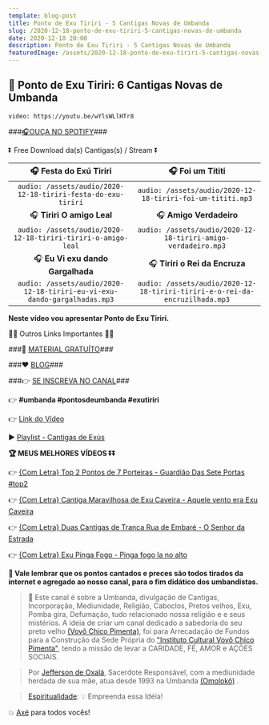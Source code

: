 ```yaml
---
template: blog-post
title: Ponto de Exu Tiriri - 5 Cantigas Novas de Umbanda
slug: /2020-12-18-ponto-de-exu-tiriri-5-cantigas-novas-de-umbanda
date: 2020-12-18 20:00
description: Ponto de Exu Tiriri - 5 Cantigas Novas de Umbanda
featuredImage: /assets/2020-12-18-ponto-de-exu-tiriri-5-cantigas-novas-de-umbanda.jpg
---
```

## **👊 Ponto de Exu Tiriri: 6 Cantigas Novas de Umbanda**

<!-- #1: Embed through web URL -->
`video: https://youtu.be/wYlsWLlHTr8`

###<a href='https://vovochicopimenta.cyou/spotify' rel="nofollown noopener noreferrer" target="_blank">🎧OUÇA NO SPOTIFY</a>###

⏬ Free Download da(s) Cantigas(s) / Stream ⏬

|🎧 __Festa do Exú Tiriri__|🎧 __Foi um Tititi__|
| :---: | :---: |
|`audio: /assets/audio/2020-12-18-tiriri-festa-do-exu-tiriri`|`audio: /assets/audio/2020-12-18-tiriri-foi-um-tititi.mp3`|
|🎧 __Tiriri O amigo Leal__|🎧 __Amigo Verdadeiro__|
|`audio: /assets/audio/2020-12-18-tiriri-tiriri-o-amigo-leal`|`audio: /assets/audio/2020-12-18-tiriri-amigo-verdadeiro.mp3`|
|🎧 __Eu Vi exu dando Gargalhada__|🎧 __Tiriri o Rei da Encruza__|
|`audio: /assets/audio/2020-12-18-tiriri-eu-vi-exu-dando-gargalhadas.mp3`|`audio: /assets/audio/2020-12-18-tiriri-tiriri-e-o-rei-da-encruzilhada.mp3`|

**Neste vídeo vou apresentar Ponto de Exu Tiriri.**

🔽🔽 Outros Links Importantes 🔽🔽

###🎁 <a href='https://linktr.ee/vovochicopimenta' rel="nofollown noopener noreferrer" target="_blank">MATERIAL GRATUÍTO</a>###

###❤ <a href='https://vovochicopimenta.cyou/blog' rel="nofollown noopener noreferrer">BLOG</a>###

###👉 <a href='https://www.youtube.com/channel/UCQdWrQlNuy2CAWrsGGDs_Wg?sub_confirmation=1' rel="nofollown noopener noreferrer" target="_blank">SE INSCREVA NO CANAL</a>###

👉 **#umbanda #pontosdeumbanda #exutiriri**

👉 <a href='https://youtu.be/wYlsWLlHTr8' rel="nofollown noopener noreferrer" target="_blank">Link do Vídeo</a>

▶ <a href='https://www.youtube.com/playlist?list=PL4hRMyhBiogNy7ZYFrk1Pj_2oTeGDAEr-' rel="nofollown noopener noreferrer" target="_blank">Playlist - Cantigas de Exús</a>

**🏆 MEUS MELHORES VÍDEOS ⏬⏬**

👉 <a href='https://www.youtube.com/watch?v=-0YVInTiEIY&t=3s' rel="nofollown noopener noreferrer" target="_blank">{Com Letra} Top 2 Pontos de 7 Porteiras - Guardião Das Sete Portas #top2</a>

👉 <a href='https://www.youtube.com/watch?v=I1IN0qe2s5I&t=9s' rel="nofollown noopener noreferrer" target="_blank">{Com Letra} Cantiga Maravilhosa de Exu Caveira - Aquele vento era Exu Caveira</a>

👉 <a href='https://www.youtube.com/watch?v=EvqX2qyxn9I' rel="nofollown noopener noreferrer" target="_blank">{Com Letra} Duas Cantigas de Tranca Rua de Embaré - O Senhor da Estrada</a>

👉 <a href='https://www.youtube.com/watch?v=4Poi0N3cDa0' rel="nofollown noopener noreferrer" target="_blank">{Com Letra} Exu Pinga Fogo - Pinga fogo la no alto</a>

**🔴 Vale lembrar que os pontos cantados e preces são todos tirados da internet e agregado ao nosso canal, para o fim didático dos umbandistas.**

>🙏 Este canal é sobre a Umbanda, divulgação de Cantigas, Incorporação, Mediunidade, Religião, Caboclos, Pretos velhos, Exu, Pomba gira, Defumação, tudo relacionado nossa religião e  e seus mistérios.
A ideia de criar um canal dedicado a sabedoria do seu preto velho <a href='https://vovochicopimenta.cyou' rel="nofollown noopener noreferrer">(Vovô Chico Pimenta)</a>, foi para Arrecadação de Fundos para a Construção da Sede Própria do <a href='https://vovochicopimenta.cyou' rel="nofollown noopener noreferrer">"Instituto Cultural Vovô Chico Pimenta"</a>, tendo a missão de levar a CARIDADE, FÉ, AMOR e AÇÕES SOCIAIS.

>Por <a href='https://www.youtube.com/channel/UCvjsa9RBIztSUkd1JioCjJQ?sub_confirmation=1' rel="nofollown noopener noreferrer" target="_blank">Jefferson de Oxalá</a>, Sacerdote Responsável, com a mediunidade herdada de sua mãe, atua desde 1993 na Umbanda <a href='https://pt.wikipedia.org/wiki/Omolok%C3%B4' rel="nofollown noopener noreferrer" target="_blank">(Omolokô)</a> .

><a href='https://pt.wikipedia.org/wiki/Espiritualidade' rel="nofollown noopener noreferrer" target="_blank">Espiritualidade</a>: 💡 Empreenda essa Idéia!

💥 <a href='https://pt.wikipedia.org/wiki/Ax%C3%A9' rel="nofollown noopener noreferrer" target="_blank">Axé</a> para todos vocês!